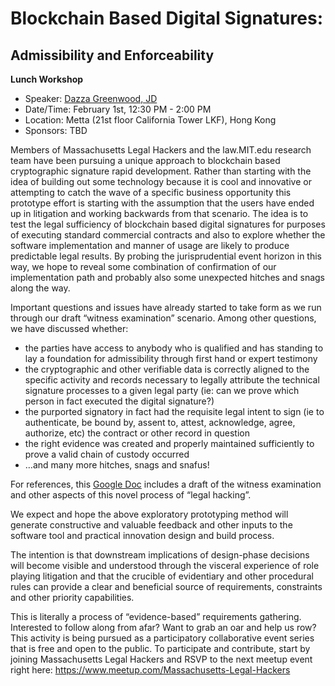 # Blockchain Based Digital Signatures: 
## Admissibility and Enforceability

**Lunch Workshop**
* Speaker: [Dazza Greenwood, JD](http://dazzagreenwood.com)
* Date/Time: February 1st, 12:30 PM - 2:00 PM
* Location:  Metta (21st floor California Tower LKF), Hong Kong
* Sponsors: TBD

Members of Massachusetts Legal Hackers and the law.MIT.edu research team have been pursuing a unique approach to blockchain based cryptographic signature rapid development. Rather than starting with the idea of building out some technology because it is cool and innovative or attempting to catch the wave of a specific business opportunity this prototype effort is starting with the assumption that the users have ended up in litigation and working backwards from that scenario. The idea is to test the legal sufficiency of blockchain based digital signatures for purposes of executing standard commercial contracts and also to explore whether the software implementation and manner of usage are likely to produce predictable legal results. By probing the jurisprudential event horizon in this way, we hope to reveal some combination of confirmation of our implementation path and probably also some unexpected hitches and snags along the way.

Important questions and issues have already started to take form as we run through our draft “witness examination” scenario. Among other questions, we have discussed whether:
* the parties have access to anybody who is qualified and has standing to lay a foundation for admissibility through first hand or expert testimony
* the cryptographic and other verifiable data is correctly aligned to the specific activity and records necessary to legally attribute the technical signature processes to a given legal party (ie: can we prove which person in fact executed the digital signature?)
* the purported signatory in fact had the requisite legal intent to sign (ie to authenticate, be bound by, assent to, attest, acknowledge, agree, authorize, etc) the contract or other record in question
* the right evidence was created and properly maintained sufficiently to prove a valid chain of custody occurred
* …and many more hitches, snags and snafus!

For references, this [Google Doc](https://docs.google.com/document/d/1OT8sxwOqO3F7QCTlqaCAhIjMKwbXNEKB40xluQ1DOco/pub) includes a draft of the witness examination and other aspects of this novel process of “legal hacking”.

We expect and hope the above exploratory prototyping method will generate constructive and valuable feedback and other inputs to the software tool and practical innovation design and build process.

The intention is that downstream implications of design-phase decisions will become visible and understood through the visceral experience of role playing litigation and that the crucible of evidentiary and other procedural rules can provide a clear and beneficial source of requirements, constraints and other priority capabilities.

This is literally a process of “evidence-based” requirements gathering.
Interested to follow along from afar? Want to grab an oar and help us row? This activity is being pursued as a participatory collaborative event series that is free and open to the public. To participate and contribute, start by joining Massachusetts Legal Hackers and RSVP to the next meetup event right here: https://www.meetup.com/Massachusetts-Legal-Hackers
